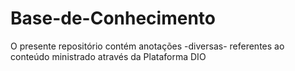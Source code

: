 # Base-de-Conhecimento
O presente repositório contém anotações -diversas- referentes ao conteúdo ministrado através da Plataforma DIO
